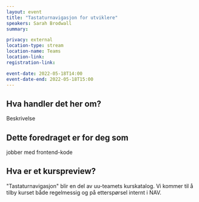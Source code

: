 ```yaml
---
layout: event
title: "Tastaturnavigasjon for utviklere" 
speakers: Sarah Brodwall
summary: 

privacy: external
location-type: stream
location-name: Teams
location-link:
registration-link:

event-date: 2022-05-18T14:00
event-date-end: 2022-05-18T15:00
---
```

## Hva handler det her om?
Beskrivelse

## Dette foredraget er for deg som
jobber med frontend-kode

## Hva er et kurspreview?
"Tastaturnavigasjon" blir en del av uu-teamets kurskatalog.  Vi kommer til å tilby kurset både regelmessig og på etterspørsel internt i NAV.  